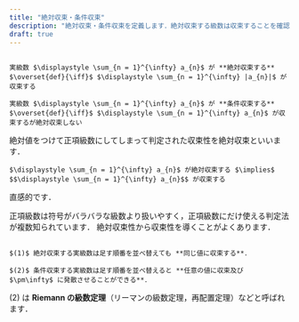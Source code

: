 ```yaml
---
title: "絶対収束・条件収束"
description: "絶対収束・条件収束を定義します．絶対収束する級数は収束することを確認し，Riemannの級数定理（再配置定理）にも触れてみます．"
draft: true
---
```


~~~definition:絶対収束・条件収束

実級数 $\displaystyle \sum_{n = 1}^{\infty} a_{n}$ が **絶対収束する** $\overset{def}{\iff}$ $\displaystyle \sum_{n = 1}^{\infty} |a_{n}|$ が収束する

実級数 $\displaystyle \sum_{n = 1}^{\infty} a_{n}$ が **条件収束する** $\overset{def}{\iff}$ $\displaystyle \sum_{n = 1}^{\infty} a_{n}$ が収束するが絶対収束しない

~~~

絶対値をつけて正項級数にしてしまって判定された収束性を絶対収束といいます．

~~~theorem:絶対収束
$\displaystyle \sum_{n = 1}^{\infty} a_{n}$ が絶対収束する $\implies$ $$\displaystyle \sum_{n = 1}^{\infty} a_{n}$$ が収束する
~~~

直感的です．

正項級数は符号がバラバラな級数より扱いやすく，正項級数にだけ使える判定法が複数知られています．
絶対収束性から収束性を導くことがよくあります．

~~~theorem:再配置した級数

$(1)$ 絶対収束する実級数は足す順番を並べ替えても **同じ値に収束する**．

$(2)$ 条件収束する実級数は足す順番を並べ替えると **任意の値に収束及び $\pm\infty$ に発散させることができる**．

~~~

$(2)$ は **Riemann の級数定理**（リーマンの級数定理，再配置定理）などと呼ばれます．
